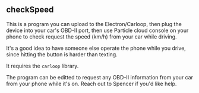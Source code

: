 ## checkSpeed

This is a program you can upload to the Electron/Carloop, then plug the device into your car's OBD-II port, then use Particle cloud console on your phone to check request the speed (km/h) from your car while driving. 

It's a good idea to have someone else operate the phone while you drive, since hitting the button is harder than texting. 

It requires the `carloop` library. 

The program can be editted to request any OBD-II information from your car from your phone while it's on. Reach out to Spencer if you'd like help.
